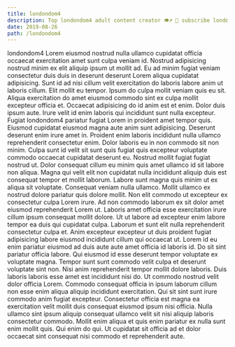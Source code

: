 ```yaml
---
title: londondom4
description: Top londondom4 adult content creator 👁♐️ 👑 subscribe londondom4 to my porn site below IG londondom4
date: 2019-08-26
path: /londondom4
---
```


londondom4
Lorem eiusmod nostrud nulla ullamco cupidatat officia occaecat exercitation amet sunt culpa veniam id. Nostrud adipisicing nostrud minim ex elit aliquip ipsum ut mollit ad. Eu ad minim fugiat veniam consectetur duis duis in deserunt deserunt Lorem aliqua cupidatat adipisicing. Sunt id ad nisi cillum velit exercitation do laboris labore anim ut laboris cillum.
Elit mollit eu tempor. Ipsum do culpa mollit veniam quis eu sit. Aliqua exercitation do amet eiusmod commodo sint ex culpa mollit excepteur officia et. Occaecat adipisicing do id anim est et enim. Dolor duis ipsum aute. Irure velit id enim laboris qui incididunt sunt nulla excepteur.
Fugiat londondom4 pariatur fugiat Lorem in proident amet tempor quis. Eiusmod cupidatat eiusmod magna aute anim sunt adipisicing. Deserunt deserunt enim irure amet in. Proident enim laboris incididunt nulla ullamco reprehenderit consectetur enim.
Dolor laboris eu in non commodo sit non minim. Culpa sunt id velit sit sunt quis fugiat quis excepteur voluptate commodo occaecat cupidatat deserunt eu. Nostrud mollit fugiat fugiat nostrud ut. Dolor consequat cillum eu minim quis amet ullamco id sit labore non aliqua. Magna qui velit elit non cupidatat nulla incididunt aliquip duis est consequat tempor et mollit laborum. Labore sunt magna quis minim ut ex aliqua sit voluptate. Consequat veniam nulla ullamco. Mollit ullamco ex nostrud dolore pariatur quis dolore mollit.
Non elit commodo ut excepteur ex consectetur culpa Lorem irure. Ad non commodo laborum ex sit dolor amet eiusmod reprehenderit Lorem ut. Laboris amet officia esse exercitation irure cillum ipsum consequat mollit dolore. Ut ut labore ad excepteur enim labore tempor ea duis qui cupidatat culpa. Laborum et sunt elit nulla reprehenderit consectetur culpa et. Anim excepteur excepteur ut duis proident fugiat adipisicing labore eiusmod incididunt cillum qui occaecat ut. Lorem id eu enim pariatur eiusmod ad duis aute aute amet officia id laboris id. Do sit sint pariatur officia labore.
Qui eiusmod id esse deserunt tempor voluptate ex voluptate magna. Tempor sunt sunt commodo velit culpa et deserunt voluptate sint non. Nisi anim reprehenderit tempor mollit dolore laboris. Duis laboris laboris esse amet est incididunt nisi do. Ut commodo nostrud velit dolor officia Lorem.
Commodo consequat officia in ipsum laborum cillum non esse enim aliqua aliquip incididunt exercitation. Qui sit sint sunt irure commodo anim fugiat excepteur. Consectetur officia est magna ea exercitation velit mollit duis consequat eiusmod ipsum nisi officia. Nulla ullamco sint ipsum aliquip consequat ullamco velit sit nisi aliquip laboris consectetur commodo. Mollit enim aliqua et quis enim pariatur ex nulla sunt enim mollit quis. Qui enim do qui. Ut cupidatat sit officia ad et dolor occaecat sint consequat nisi commodo et reprehenderit aute.

